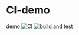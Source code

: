 # CI-demo
demo
[![CI](https://github.com/holdingline/CI-demo/actions/workflows/blank.yml/badge.svg)](https://github.com/holdingline/CI-demo/actions/workflows/blank.yml)
[![build and test](https://github.com/holdingline/CI-demo/actions/workflows/build-and-test.yml/badge.svg)](https://github.com/holdingline/CI-demo/actions/workflows/build-and-test.yml)

